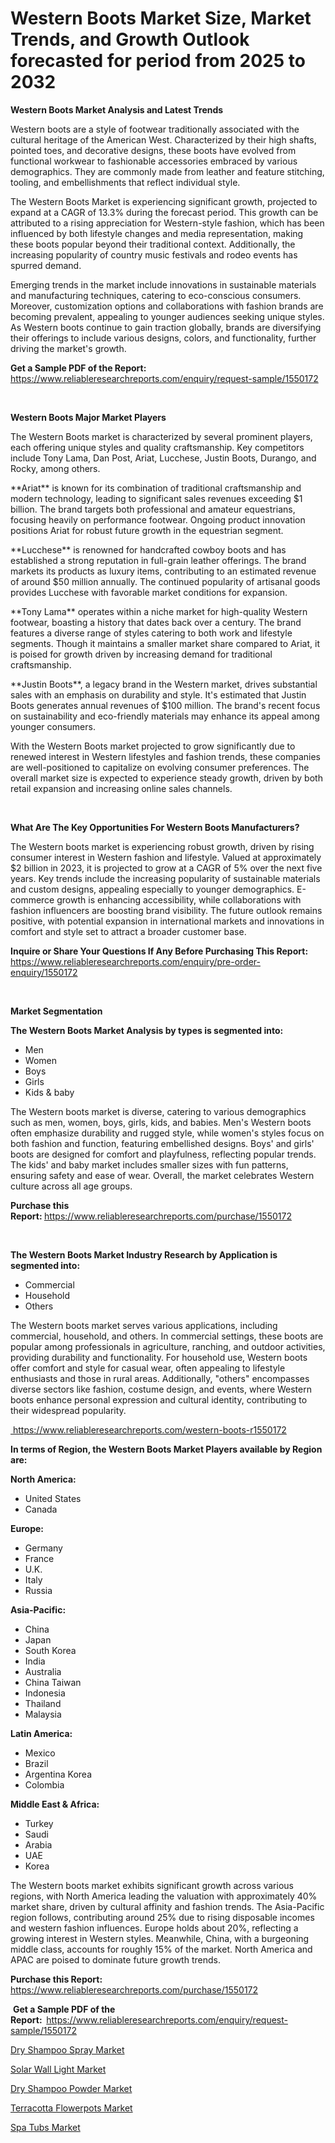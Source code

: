 <p><h1>Western Boots Market Size, Market Trends, and Growth Outlook forecasted for period from 2025 to 2032</h1></p><p><strong>Western Boots Market Analysis and Latest Trends</strong></p>
<p><p>Western boots are a style of footwear traditionally associated with the cultural heritage of the American West. Characterized by their high shafts, pointed toes, and decorative designs, these boots have evolved from functional workwear to fashionable accessories embraced by various demographics. They are commonly made from leather and feature stitching, tooling, and embellishments that reflect individual style.</p><p>The Western Boots Market is experiencing significant growth, projected to expand at a CAGR of 13.3% during the forecast period. This growth can be attributed to a rising appreciation for Western-style fashion, which has been influenced by both lifestyle changes and media representation, making these boots popular beyond their traditional context. Additionally, the increasing popularity of country music festivals and rodeo events has spurred demand.</p><p>Emerging trends in the market include innovations in sustainable materials and manufacturing techniques, catering to eco-conscious consumers. Moreover, customization options and collaborations with fashion brands are becoming prevalent, appealing to younger audiences seeking unique styles. As Western boots continue to gain traction globally, brands are diversifying their offerings to include various designs, colors, and functionality, further driving the market's growth.</p></p>
<p><strong>Get a Sample PDF of the Report:&nbsp;</strong> <a href="https://www.reliableresearchreports.com/enquiry/request-sample/1550172?utm_campaign=34&utm_medium=2&utm_source=Github&utm_content=ia&utm_term=08022025&utm_id=western-boots">https://www.reliableresearchreports.com/enquiry/request-sample/1550172</a></p>
<p>&nbsp;</p>
<p><strong>Western Boots Major Market Players</strong></p>
<p><p>The Western Boots market is characterized by several prominent players, each offering unique styles and quality craftsmanship. Key competitors include Tony Lama, Dan Post, Ariat, Lucchese, Justin Boots, Durango, and Rocky, among others.</p><p>**Ariat** is known for its combination of traditional craftsmanship and modern technology, leading to significant sales revenues exceeding $1 billion. The brand targets both professional and amateur equestrians, focusing heavily on performance footwear. Ongoing product innovation positions Ariat for robust future growth in the equestrian segment.</p><p>**Lucchese** is renowned for handcrafted cowboy boots and has established a strong reputation in full-grain leather offerings. The brand markets its products as luxury items, contributing to an estimated revenue of around $50 million annually. The continued popularity of artisanal goods provides Lucchese with favorable market conditions for expansion.</p><p>**Tony Lama** operates within a niche market for high-quality Western footwear, boasting a history that dates back over a century. The brand features a diverse range of styles catering to both work and lifestyle segments. Though it maintains a smaller market share compared to Ariat, it is poised for growth driven by increasing demand for traditional craftsmanship.</p><p>**Justin Boots**, a legacy brand in the Western market, drives substantial sales with an emphasis on durability and style. It's estimated that Justin Boots generates annual revenues of $100 million. The brand's recent focus on sustainability and eco-friendly materials may enhance its appeal among younger consumers.</p><p>With the Western Boots market projected to grow significantly due to renewed interest in Western lifestyles and fashion trends, these companies are well-positioned to capitalize on evolving consumer preferences. The overall market size is expected to experience steady growth, driven by both retail expansion and increasing online sales channels.</p></p>
<p>&nbsp;</p>
<p><strong>What Are The Key Opportunities For Western Boots Manufacturers?</strong></p>
<p><p>The Western boots market is experiencing robust growth, driven by rising consumer interest in Western fashion and lifestyle. Valued at approximately $2 billion in 2023, it is projected to grow at a CAGR of 5% over the next five years. Key trends include the increasing popularity of sustainable materials and custom designs, appealing especially to younger demographics. E-commerce growth is enhancing accessibility, while collaborations with fashion influencers are boosting brand visibility. The future outlook remains positive, with potential expansion in international markets and innovations in comfort and style set to attract a broader customer base.</p></p>
<p><strong>Inquire or Share Your Questions If Any Before Purchasing This Report:</strong> <a href="https://www.reliableresearchreports.com/enquiry/pre-order-enquiry/1550172?utm_campaign=34&utm_medium=2&utm_source=Github&utm_content=ia&utm_term=08022025&utm_id=western-boots">https://www.reliableresearchreports.com/enquiry/pre-order-enquiry/1550172</a></p>
<p>&nbsp;</p>
<p><strong>Market Segmentation</strong></p>
<p><strong>The Western Boots Market Analysis by types is segmented into:</strong></p>
<p><ul><li>Men</li><li>Women</li><li>Boys</li><li>Girls</li><li>Kids & baby</li></ul></p>
<p><p>The Western boots market is diverse, catering to various demographics such as men, women, boys, girls, kids, and babies. Men's Western boots often emphasize durability and rugged style, while women's styles focus on both fashion and function, featuring embellished designs. Boys' and girls' boots are designed for comfort and playfulness, reflecting popular trends. The kids' and baby market includes smaller sizes with fun patterns, ensuring safety and ease of wear. Overall, the market celebrates Western culture across all age groups.</p></p>
<p><strong>Purchase this Report:&nbsp;</strong><a href="https://www.reliableresearchreports.com/purchase/1550172?utm_campaign=34&utm_medium=2&utm_source=Github&utm_content=ia&utm_term=08022025&utm_id=western-boots">https://www.reliableresearchreports.com/purchase/1550172</a></p>
<p>&nbsp;</p>
<p><strong>The Western Boots Market Industry Research by Application is segmented into:</strong></p>
<p><ul><li>Commercial</li><li>Household</li><li>Others</li></ul></p>
<p><p>The Western boots market serves various applications, including commercial, household, and others. In commercial settings, these boots are popular among professionals in agriculture, ranching, and outdoor activities, providing durability and functionality. For household use, Western boots offer comfort and style for casual wear, often appealing to lifestyle enthusiasts and those in rural areas. Additionally, "others" encompasses diverse sectors like fashion, costume design, and events, where Western boots enhance personal expression and cultural identity, contributing to their widespread popularity.</p></p>
<p><a href="https://www.reliableresearchreports.com/western-boots-r1550172?utm_campaign=34&utm_medium=2&utm_source=Github&utm_content=ia&utm_term=08022025&utm_id=western-boots">&nbsp;https://www.reliableresearchreports.com/western-boots-r1550172</a></p>
<p><strong>In terms of Region, the Western Boots Market Players available by Region are:</strong></p>
<p>
    <p> <strong> North America: </strong>
        <ul>
            <li>United States</li>
            <li>Canada</li>
        </ul>
        </p> 
    <p> <strong> Europe: </strong>
        <ul>
            <li>Germany</li>
            <li>France</li>
            <li>U.K.</li>
            <li>Italy</li>
            <li>Russia</li>
        </ul>
        </p> 
    <p> <strong> Asia-Pacific: </strong>
        <ul>
            <li>China</li>
            <li>Japan</li>
            <li>South Korea</li>
            <li>India</li>
            <li>Australia</li>
            <li>China Taiwan</li>
            <li>Indonesia</li>
            <li>Thailand</li>
            <li>Malaysia</li>
        </ul>
        </p> 
    <p> <strong> Latin America: </strong>
        <ul>
            <li>Mexico</li>
            <li>Brazil</li>
            <li>Argentina Korea</li>
            <li>Colombia</li>
        </ul>
        </p> 
    <p> <strong> Middle East & Africa: </strong>
        <ul>
            <li>Turkey</li>
            <li>Saudi</li>
            <li>Arabia</li>
            <li>UAE</li>
            <li>Korea</li>
        </ul>
    </p>
    </p>
<p><p>The Western boots market exhibits significant growth across various regions, with North America leading the valuation with approximately 40% market share, driven by cultural affinity and fashion trends. The Asia-Pacific region follows, contributing around 25% due to rising disposable incomes and western fashion influences. Europe holds about 20%, reflecting a growing interest in Western styles. Meanwhile, China, with a burgeoning middle class, accounts for roughly 15% of the market. North America and APAC are poised to dominate future growth trends.</p></p>
<p><strong>Purchase this Report: </strong><a href="https://www.reliableresearchreports.com/purchase/1550172?utm_campaign=34&utm_medium=2&utm_source=Github&utm_content=ia&utm_term=08022025&utm_id=western-boots">https://www.reliableresearchreports.com/purchase/1550172</a></p>
<p>&nbsp;<strong>Get a Sample PDF of the Report:&nbsp;&nbsp;</strong><a href="https://www.reliableresearchreports.com/enquiry/request-sample/1550172?utm_campaign=34&utm_medium=2&utm_source=Github&utm_content=ia&utm_term=08022025&utm_id=western-boots">https://www.reliableresearchreports.com/enquiry/request-sample/1550172</a></p>
<p><strong></strong></p>
<p><p><a href="https://github.com/voetzeszuh/Market-Research-Report-List-1/blob/main/dry-shampoo-spray-market.md?utm_campaign=34&utm_medium=2&utm_source=Github&utm_content=ia&utm_term=08022025&utm_id=western-boots">Dry Shampoo Spray Market</a></p><p><a href="https://github.com/celpabembes/Market-Research-Report-List-1/blob/main/solar-wall-light-market.md?utm_campaign=34&utm_medium=2&utm_source=Github&utm_content=ia&utm_term=08022025&utm_id=western-boots">Solar Wall Light Market</a></p><p><a href="https://github.com/itayjedhe/Market-Research-Report-List-1/blob/main/dry-shampoo-powder-market.md?utm_campaign=34&utm_medium=2&utm_source=Github&utm_content=ia&utm_term=08022025&utm_id=western-boots">Dry Shampoo Powder Market</a></p><p><a href="https://github.com/lobatjoeit/Market-Research-Report-List-1/blob/main/terracotta-flowerpots-market.md?utm_campaign=34&utm_medium=2&utm_source=Github&utm_content=ia&utm_term=08022025&utm_id=western-boots">Terracotta Flowerpots Market</a></p><p><a href="https://github.com/sandoyjonet/Market-Research-Report-List-1/blob/main/spa-tubs-market.md?utm_campaign=34&utm_medium=2&utm_source=Github&utm_content=ia&utm_term=08022025&utm_id=western-boots">Spa Tubs Market</a></p></p>